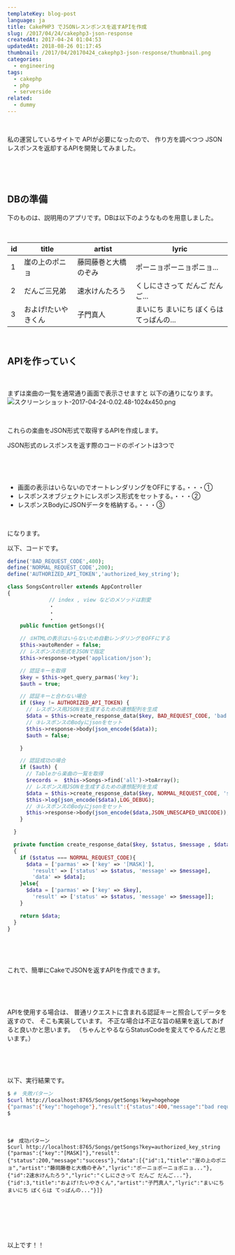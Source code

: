 ```yaml
---
templateKey: blog-post
language: ja
title: CakePHP3 でJSONレスンポンスを返すAPIを作成
slug: /2017/04/24/cakephp3-json-response
createdAt: 2017-04-24 01:04:53
updatedAt: 2018-08-26 01:17:45
thumbnail: /2017/04/20170424_cakephp3-json-response/thumbnail.png
categories:
  - engineering
tags:
  - cakephp
  - php
  - serverside
related:
  - dummy
---
```


&nbsp;

私の運営しているサイトで
APIが必要になったので、
作り方を調べつつ
JSONレスポンスを返却するAPIを開発してみました。

&nbsp;

<div class="adsense"></div>

&nbsp;
<h2 class="chapter">DBの準備</h2>
下のものは、説明用のアプリです。DBは以下のようなものを用意しました。

&nbsp;

<table>
<thead>
<tr>
<th>id</th>
<th>title</th>
<th>artist</th>
<th>lyric</th>
</tr>
</thead>
<tbody>
<tr>
<td>1</td>
<td>崖の上のポニョ</td>
<td>藤岡藤巻と大橋のぞみ</td>
<td>ポーニョポーニョポニョ...</td>
</tr>
<tr>
<td>2</td>
<td>だんご三兄弟</td>
<td>速水けんたろう</td>
<td>くしにささって だんご だんご...</td>
</tr>
<tr>
<td>3</td>
<td>およげ!たいやきくん</td>
<td>子門真人</td>
<td>まいにち まいにち ぼくらは てっぱんの...</td>
</tr>
</tbody>
</table>
&nbsp;
<h2 class="chapter">APIを作っていく</h2>
&nbsp;

まずは楽曲の一覧を通常通り画面で表示させますと
以下の通りになります。
<img class="post-image" src="https://statics.ver-1-0.net/uploads/2017/04/20170424_cakephp3-json-response/スクリーンショット-2017-04-24-0.02.48-1024x450.png" alt="スクリーンショット-2017-04-24-0.02.48-1024x450.png"/>

&nbsp;

これらの楽曲をJSON形式で取得するAPIを作成します。

JSON形式のレスポンスを返す際のコードのポイントは3つで

&nbsp;

&nbsp;
<ul>
 	<li>
画面の表示はいらないのでオートレンダリングをOFFにする。・・・①
</li>
 	<li>
レスポンスオブジェクトにレスポンス形式をセットする。・・・②
</li>
 	<li>
レスポンスBodyにJSONデータを格納する。・・・③
</li>
</ul>
&nbsp;

になります。

以下、コードです。
```php
define('BAD_REQUEST_CODE',400);
define('NORMAL_REQUEST_CODE',200);
define('AUTHORIZED_API_TOKEN','authorized_key_string');

class SongsController extends AppController
{
　　　　　　　　// index , view などのメソッドは割愛
　　　　　　　　・
　　　　　　　　・
　　　　　　　　・
    public function getSongs(){

    // ①HTMLの表示はいらないため自動レンダリングをOFFにする
    $this->autoRender = false;
    // レスポンスの形式をJSONで指定
    $this->response->type('application/json');

    // 認証キーを取得
    $key = $this->get_query_parmas('key');
    $auth = true;

    // 認証キーと合わない場合
    if ($key != AUTHORIZED_API_TOKEN) {
      // レスポンス用JSONを生成するための連想配列を生成
      $data = $this->create_response_data($key, BAD_REQUEST_CODE, 'bad request');
      // ③レスポンスのBodyにjsonをセット
      $this->response->body(json_encode($data));
      $auth = false;

    }

    // 認証成功の場合
    if ($auth) {
      // Tableから楽曲の一覧を取得
      $records =  $this->Songs->find('all')->toArray();
      // レスポンス用JSONを生成するための連想配列を生成
      $data = $this->create_response_data($key, NORMAL_REQUEST_CODE, 'success' , $records);
      $this->log(json_encode($data),LOG_DEBUG);
      // ③レスポンスのBodyにjsonをセット
      $this->response->body(json_encode($data,JSON_UNESCAPED_UNICODE));
    }

  }

  private function create_response_data($key, $status, $message , $data = null)
  {
    if ($status === NORMAL_REQUEST_CODE){
      $data = ['parmas' => ['key' => '[MASK]'],
        'result' => ['status' => $status, 'message' => $message],
        'data' => $data];
    }else{
      $data = ['parmas' => ['key' => $key],
        'result' => ['status' => $status, 'message' => $message]];
    }

    return $data;
  }
}

```
&nbsp;

&nbsp;

これで、簡単にCakeでJSONを返すAPIを作成できます。

&nbsp;

&nbsp;

APIを使用する場合は、
普通リクエストに含まれる認証キーと照合してデータを
返すので、
そこも実装しています。
不正な場合は不正な旨の結果を返してあげると良いかと思います。
（ちゃんとやるならStatusCodeを変えてやるんだと思います。）

&nbsp;


&nbsp;

以下、実行結果です。
```bash
$ #　失敗パターン
$curl http://localhost:8765/Songs/getSongs?key=hogehoge
{"parmas":{"key":"hogehoge"},"result":{"status":400,"message":"bad request"}}
$
```
&nbsp;
```
$#　成功パターン
$curl http://localhost:8765/Songs/getSongs?key=authorized_key_string
{"parmas":{"key":"[MASK]"},"result":{"status":200,"message":"success"},"data":[{"id":1,"title":"崖の上のポニョ","artist":"藤岡藤巻と大橋のぞみ","lyric":"ポーニョポーニョポニョ..."},{"id":2速水けんたろう","lyric":"くしにささって だんご だんご..."},{"id":3,"title":"およげ!たいやきくん","artist":"子門真人","lyric":"まいにち まいにち ぼくらは てっぱんの..."}]}

```
&nbsp;

&nbsp;

&nbsp;

以上です！！

